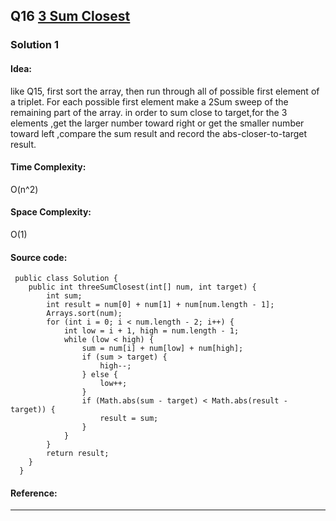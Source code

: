 ## Q16 [3 Sum Closest](https://leetcode.com/problems/3sum-closest/) 

### Solution 1
#### Idea:
like Q15, first sort the array, then run through all of possible first element of a triplet. For each possible first element  make a  2Sum sweep of the remaining part of the array.
in order to sum close to target,for the 3 elements ,get the larger number toward right  or get the smaller number toward left ,compare the sum result and record the abs-closer-to-target result.

#### Time Complexity:
O(n^2)
#### Space Complexity:
O(1)
#### Source code:
```
 public class Solution {
    public int threeSumClosest(int[] num, int target) {
        int sum;
        int result = num[0] + num[1] + num[num.length - 1];
        Arrays.sort(num);
        for (int i = 0; i < num.length - 2; i++) {
            int low = i + 1, high = num.length - 1;
            while (low < high) {
                sum = num[i] + num[low] + num[high];
                if (sum > target) {
                    high--;
                } else {
                    low++;
                }
                if (Math.abs(sum - target) < Math.abs(result - target)) {
                    result = sum;
                }
            }
        }
        return result;
    }
  }
```
#### Reference:

---

